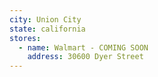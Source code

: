 ```yaml
---
city: Union City
state: california
stores:
  - name: Walmart - COMING SOON
    address: 30600 Dyer Street
---
```


